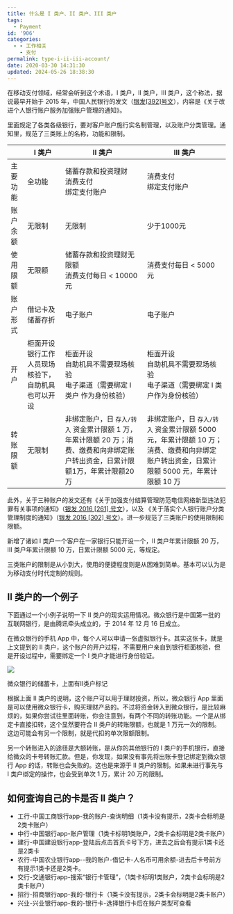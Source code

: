 ```yaml
---
title: 什么是 I 类户、II 类户、III 类户
tags:
  - Payment
id: '906'
categories:
  - - 工作相关
    - 支付
permalink: type-i-ii-iii-account/
date: 2020-03-30 14:31:30
updated: 2024-05-26 18:38:30
---
```


在移动支付领域，经常会听到这个术语，I 类户，II 类户，III 类户，这个称法，据说最早开始于 2015 年，中国人民银行的发文（[银发[392]号文](https://baike.baidu.com/item/%E4%B8%AD%E5%9B%BD%E4%BA%BA%E6%B0%91%E9%93%B6%E8%A1%8C%E5%85%B3%E4%BA%8E%E6%94%B9%E8%BF%9B%E4%B8%AA%E4%BA%BA%E9%93%B6%E8%A1%8C%E8%B4%A6%E6%88%B7%E6%9C%8D%E5%8A%A1%E5%8A%A0%E5%BC%BA%E8%B4%A6%E6%88%B7%E7%AE%A1%E7%90%86%E7%9A%84%E9%80%9A%E7%9F%A5/19183683)），内容是《关于改进个人银行账户服务加强账户管理的通知》。

里面规定了各类各级银行，要对客户账户施行实名制管理，以及账户分类管理。通知里，规范了三类账上的名称，功能和限制。

|         | I 类户  |  II 类户  | III 类户 |
| ------- | -------| --------- | ------- |
| 主要功能 | 全功能  | 储蓄存款和投资理财<br>消费支付<br>绑定支付账户 | 消费支付<br>绑定支付账户 |
| 账户余额 | 无限制  | 无限制    | 少于1000元 |
| 使用限额 | 无限额  | 储蓄存款和投资理财无限额<br>消费支付每日 < 10000 元  | 消费支付每日 < 5000 元  |
| 账户形式  | 借记卡及储蓄存折 | 电子账户 | 电子账户 |
| 开户    | 柜面开设<br>银行工作人员现场核验下，自助机具也可以开设 | 柜面开设<br>自助机具不需要现场核验<br>电子渠道（需要绑定 I 类户 作为身份核验） | 柜面开设<br>自助机具不需要现场核验<br>电子渠道（需要绑定 I 类户作为身份核验） |
| 转账限额  | 无限制  | 非绑定账户，日 `存入/转入` 资金累计限额 1 万，年累计限额 20 万；消费、缴费和向非绑定账户转出资金，日累计限额1万，年累计限额20 万  | 非绑定账户，日 `存入/转入` 资金累计限额 5000 元，年累计限额 10 万；消费、缴费和向非绑定账户转出资金，日累计限额 5000 元，年累计限额 10 万 |

此外，关于三种账户的发文还有《关于加强支付结算管理防范电信网络新型违法犯罪有关事项的通知》（[银发 2016 [261] 号文](https://baike.baidu.com/item/%E4%B8%AD%E5%9B%BD%E4%BA%BA%E6%B0%91%E9%93%B6%E8%A1%8C%E5%85%B3%E4%BA%8E%E5%8A%A0%E5%BC%BA%E6%94%AF%E4%BB%98%E7%BB%93%E7%AE%97%E7%AE%A1%E7%90%86%E9%98%B2%E8%8C%83%E7%94%B5%E4%BF%A1%E7%BD%91%E7%BB%9C%E6%96%B0%E5%9E%8B%E8%BF%9D%E6%B3%95%E7%8A%AF%E7%BD%AA%E6%9C%89%E5%85%B3%E4%BA%8B%E9%A1%B9%E7%9A%84%E9%80%9A%E7%9F%A5/20118718?)），以及 《关于落实个人银行账户分类管理制度的通知》（[银发 2016 [302] 号文](https://baike.baidu.com/item/%E5%85%B3%E4%BA%8E%E8%90%BD%E5%AE%9E%E4%B8%AA%E4%BA%BA%E9%93%B6%E8%A1%8C%E8%B4%A6%E6%88%B7%E5%88%86%E7%B1%BB%E7%AE%A1%E7%90%86%E5%88%B6%E5%BA%A6%E7%9A%84%E9%80%9A%E7%9F%A5)）。进一步规范了三类账户的使用限制和限额。

新增了诸如 I 类户一个客户在一家银行只能开设一个，II 类户年累计限额 20 万，III 类户年累计限额 10 万，日累计限额 5000 元，等规定。

三类账户的限制是从小到大，使用的便捷程度则是从困难到简单。基本可以认为是为移动支付时代定制的规则。

## II 类户的一个例子

下面通过一个小例子说明一下 II 类户的现实运用情况。微众银行是中国第一批的互联网银行，是由腾讯牵头成立的，于 2014 年 12 月 16 日成立。

在微众银行的手机 App 中，每个人可以申请一张虚拟银行卡。其实这张卡，就是上文提到的 II 类户，这个账户的开户过程，不需要用户亲自到银行柜面核验，但是开设过程中，需要绑定一个 I 类户才能进行身份验证。

![](../images/2021/02/webank.png)

微众银行的储蓄卡，上面有II类户标记

根据上面 II 类户的说明，这个账户可以用于理财投资，所以，微众银行 App 里面是可以使用微众银行卡，购买理财产品的。不过将资金转入到微众银行，是比较麻烦的，如果你尝试往里面转账，你会注意到，有两个不同的转账功能。一个是从绑定卡直接扣转，这个显然要符合 II 类户的转账限额，也就是 1 万元一次的限制。这边可能会有另一个限制，就是代扣的单次限额限制。

另一个转账进入的途径是大额转账，是从你的其他银行的 I 类户的手机银行，直接给微众的卡号转账汇款。但是，你发现，如果没有事先将出账卡登记绑定到微众银行 App 的话，转账也会失败的。这也是来源于 II 类户的限制。如果未进行事先与 I 类户绑定的操作，也会受到单次 1 万，累计 20 万的限制。

## 如何查询自己的卡是否 II 类户？

*   工行-中国工商银行app-我的账户-查询明细（1类卡没有提示，2类卡会标明是2类卡账户）
*   中行-中国银行app-账户管理（1类卡标明1类账户，2类卡会标明是2类卡账户）
*   建行-中国建设银行app-登陆后点击首页卡号下方，进去之后会有提示1类卡还是2类卡
*   农行-中国农业银行app--我的账户-借记卡-人名币可用余额-进去后卡号前方有提示1类卡还是2类卡。
*   交行-交通银行app-搜索“银行卡管理”，（1类卡标明1类账户，2类卡会标明是2类卡账户）
*   招行-招商银行app-我的-银行卡（1类卡没有提示，2类卡会标明是2类卡账户）
*   兴业-兴业银行app-我的-银行卡-选择银行卡后在账户类型可查看